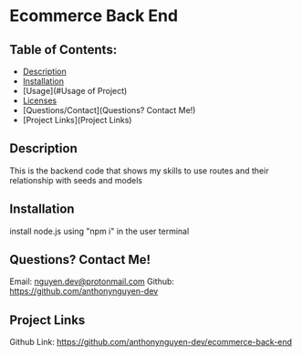 # Ecommerce Back End

## Table of Contents:

- [Description](#Description)
- [Installation](#Installation)
- [Usage](#Usage of Project)
- [Licenses]()
- [Questions/Contact](Questions? Contact Me!)
- [Project Links](Project Links)

## Description

This is the backend code that shows my skills to use routes and their relationship with seeds and models

## Installation

install node.js using "npm i" in the user terminal

## Questions? Contact Me!

Email: nguyen.dev@protonmail.com
Github: https://github.com/anthonynguyen-dev

## Project Links

Github Link: https://github.com/anthonynguyen-dev/ecommerce-back-end
